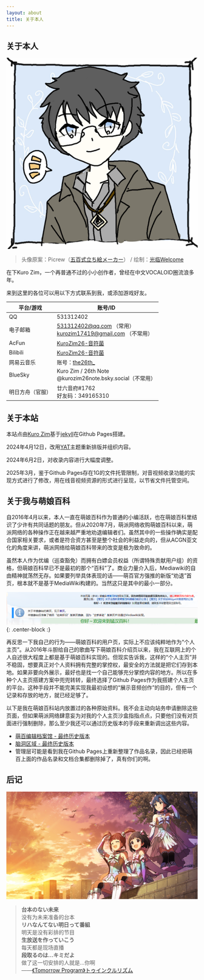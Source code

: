 ```yaml
---
layout: about
title: 关于本人
---
```


## 关于本人

<img src="/assets/images/NewHead.jpeg" alt="NewHead" style="zoom:150%;" />

> 头像原案：Picrew（[五百式立ち絵メーカー](https://picrew.me/ja/image_maker/625876)） / 绘制：[光临Welcome](https://www.acfun.cn/u/69794016)

在下Kuro Zim，一个再普通不过的小小创作者，曾经在中文VOCALOID圈流浪多年。

来到这里的各位可以用以下方式联系到我，或添加游戏好友。

| 平台/游戏        | 账号/ID                                                      |
| ---------------- | ------------------------------------------------------------ |
| QQ               | 531312402                                                    |
| 电子邮箱         | 531312402@qq.com （常用）<br/>kurozim17419@gmail.com （不常用） |
| AcFun            | [KuroZim26-音符菌](https://www.acfun.cn/u/30346233)          |
| Bilibili         | [KuroZim26-音符菌](https://space.bilibili.com/16228948)      |
| 网易云音乐       | 账号：[the26th_](https://music.163.com/#/user/home?id=12948713601) |
| BlueSky          | Kuro Zim / 26th Note<br/>@kurozim26note.bsky.social（不常用） |
| 明日方舟（官服） | 廿六音府#1762<br/>好友码：349165310                          |

## 关于本站

本站点由[Kuro Zim](https://www.acfun.cn/u/30346233)基于[jekyll](https://github.com/jekyll/jekyll)在Github Pages搭建。

2024年4月12日，改用[YAT](https://github.com/jeffreytse/jekyll-theme-yat)主题重新排版并组织内容。

2024年6月2日，对收录内容进行大幅度调整。

2025年3月，鉴于Github Pages存在1G的文件托管限制，对音视频收录功能的实现方式进行了修改，用在线音视频资源的形式进行呈现，以节省文件托管空间。

## 关于我与萌娘百科

自2016年4月以来，本人一直在萌娘百科作为普通的小编活跃，也在萌娘百科里结识了少许有共同话题的朋友。但从2020年7月，萌派网络收购萌娘百科以来，萌派网络的各种操作正在越来越严重地劝退编辑者们。虽然其中的一些操作确实是配合国家相关要求，或者是符合资方甚至是整个社会的利益走向的，但从ACGN亚文化的角度来讲，萌派网络给萌娘百科带来的改变是极为致命的。

虽然本人作为优编（巡查豁免）而拥有白嫖会员权益（所谓特殊贡献用户组）的资格，但萌娘百科早已不是最初的那个“百科”了。商业力量介入后，Mediawiki的自由精神就荡然无存。如果要列举具体表现的话——萌百官方强推的新版“劝退”首页，根本就不是基于MediaWiki构建的。当然这只是其中的最小一部分。

![](/assets/images/mgpdmirror.png){: .center-block :}

再反思一下我自己的行为——萌娘百科的用户页，实际上不应该纯粹地作为“个人主页”。从2016年斗胆给自己的歌曲写下萌娘百科介绍页以来，我在互联网上的个人自述很大程度上都是基于萌娘百科实现的。但现实告诉我，这样的“个人主页”并不稳固，想要真正对个人资料拥有完整的掌控权，最安全的方法就是把它们存到本地。如果非要向外展示，最好也是找一个自己能够充分掌控内容的地方。所以在多种个人主页搭建方案中兜兜转转，最终选择了Github Pages作为我搭建个人主页的平台。这种手段并不能完美实现我最初设想的“展示音频创作”的目的，但有一个记录和存放的地方，就已经足够了。

以下是我在萌娘百科站内放置过的各种原始资料。我不会主动向站务申请删除这些页面，但如果萌派网络肆意妄为对我的个人主页沙盒指指点点，只要他们没有对页面进行强制删除，那么至少我还可以通过历史版本的手段来重新调出这些内容。

* [萌百编辑档案馆 - 最终历史版本](https://zh.moegirl.org.cn/index.php?title=User:T.E.Zimmern/萌百编辑档案馆&oldid=6127797)
* [脑洞区域 - 最终历史版本](https://zh.moegirl.org.cn/index.php?title=User:T.E.Zimmern/%E8%84%91%E6%B4%9E%E5%8C%BA%E5%9F%9F&oldid=6983787_)
* 管理层可能是看到我在Github Pages上重新整理了作品名录，因此已经把萌百上面的作品名录和文档合集都删除掉了，真有你们的啊。

## 后记

![这是图片](/assets/images/AshitaENoProgram.png "Tomorrow Program")

>**台本のない未来**<br>没有为未来准备的台本<br>**リハなんてない明日って番組**<br>明天是没有彩排的节目<br>**生放送を作っていこう**<br>每天都是现场直播<br>**段取るのは...キミだよ**<br>做了这一切安排的人就是...你啊<br>——[《Tomorrow Program》トゥインクルリズム](https://music.163.com/#/song?id=549309012)
